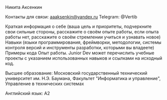 Никита Аксенкин

Контакты для связи:
aaaksenkin@yandex.ru
Telegram: @Vertib

Краткая информация о себе (ваша цель и приоритеты, подчеркните свои сильные стороны, расскажите о своём опыте работы, если опыта работы нет, расскажите о своём стремлении учиться и узнавать новое)
Навыки (языки программирования, фреймворки, методологии, системы контроля версий и инструменты разработки, которыми вы владеете)
Примеры кода
Опыт работы. Junior Dev может перечислить учебные проекты с указанием использованных навыков и ссылками на исходный код.

Высшее образование: Московский государственный технический университет им. Н.Э. Баумана, Факультет "Информатика и управление", Управление в технических системах

Английский язык: A2
